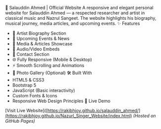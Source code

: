 
🎵 Salauddin Ahmed | Official Website
 A responsive and elegant personal website for Salauddin Ahmed — a respected researcher and artist in classical music and Nazrul Sangeet. The website highlights his biography, musical journey, media articles, and upcoming events.
✨ Features
* 🎤 Artist Biography Section
* 📅 Upcoming Events & News
* 📰 Media & Articles Showcase
* 🎵 Audio/Video Embeds
* 💬 Contact Section
* 🌐 Fully Responsive (Mobile & Desktop)
* ⚡ Smooth Scrolling and Animations
* 📸 Photo Gallery (Optional)
🛠️ Built With
* HTML5 & CSS3
* Bootstrap 5
* JavaScript (Basic interactivity)
* Custom Fonts & Icons
* Responsive Web Design Principles
🔗 Live Demo

[Visit Live Website]([https://rakibhjoy.github.io/salauddin_ahmed/](https://rakibhjoy.github.io/Nazurl_Singer_Website/index.html)
*(Hosted on GitHub Pages)*
